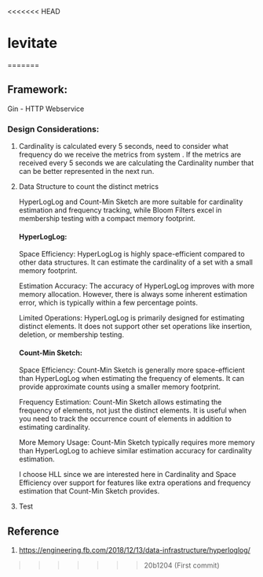 <<<<<<< HEAD
# levitate
=======




## Framework:

Gin - HTTP Webservice



### Design Considerations:
   1. Cardinality is calculated every 5 seconds, need to consider what frequency do we receive the metrics from system .
      If the metrics are received every 5 seconds we are calculating the Cardinality number that can be better 
      represented in the next run.
   2. Data Structure to count the distinct metrics

      HyperLogLog and Count-Min Sketch are more suitable for cardinality estimation and frequency tracking, 
      while Bloom Filters excel in membership testing with a compact memory footprint.

      #### HyperLogLog:

      Space Efficiency: HyperLogLog is highly space-efficient compared to other data structures. 
      It can estimate the cardinality of a set with a small memory footprint.

      Estimation Accuracy: The accuracy of HyperLogLog improves with more memory allocation. 
      However, there is always some inherent estimation error, which is typically within a few percentage points.

      Limited Operations: HyperLogLog is primarily designed for estimating distinct elements. 
      It does not support other set operations like insertion, deletion, or membership testing.

      #### Count-Min Sketch:

      Space Efficiency: Count-Min Sketch is generally more space-efficient than HyperLogLog when estimating the 
      frequency of elements. It can provide approximate counts using a smaller memory footprint.

      Frequency Estimation: Count-Min Sketch allows estimating the frequency of elements, not just the distinct elements. 
      It is useful when you need to track the occurrence count of elements in addition to estimating cardinality.

      More Memory Usage: Count-Min Sketch typically requires more memory than HyperLogLog to achieve similar estimation 
      accuracy for cardinality estimation.
      
      I choose HLL since we are interested here in Cardinality and Space Efficiency over support for features like 
      extra operations and frequency estimation that Count-Min Sketch provides.
   3. Test 






## Reference
1. https://engineering.fb.com/2018/12/13/data-infrastructure/hyperloglog/





>>>>>>> 20b1204 (First commit)
